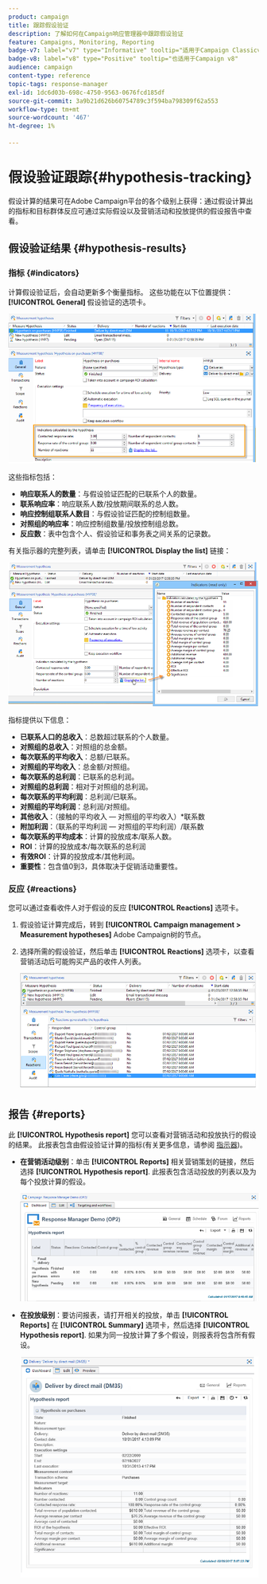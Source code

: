 ```yaml
---
product: campaign
title: 跟踪假设验证
description: 了解如何在Campaign响应管理器中跟踪假设验证
feature: Campaigns, Monitoring, Reporting
badge-v7: label="v7" type="Informative" tooltip="适用于Campaign Classicv7"
badge-v8: label="v8" type="Positive" tooltip="也适用于Campaign v8"
audience: campaign
content-type: reference
topic-tags: response-manager
exl-id: 1dc6d03b-698c-4750-9563-0676fcd185df
source-git-commit: 3a9b21d626b60754789c3f594ba798309f62a553
workflow-type: tm+mt
source-wordcount: '467'
ht-degree: 1%

---
```


# 假设验证跟踪{#hypothesis-tracking}



假设计算的结果可在Adobe Campaign平台的各个级别上获得：通过假设计算出的指标和目标群体反应可通过实际假设以及营销活动和投放提供的假设报告中查看。

## 假设验证结果 {#hypothesis-results}

### 指标 {#indicators}

计算假设验证后，会自动更新多个衡量指标。 这些功能在以下位置提供： **[!UICONTROL General]** 假设验证的选项卡。

![](assets/response_hypothesis_delivery_example_010.png)

这些指标包括：

* **响应联系人的数量**：与假设验证匹配的已联系个人的数量。
* **联系响应率**：响应联系人数/投放期间联系的总人数。
* **响应控制组联系人数目**：与假设验证匹配的控制组数量。
* **对照组的响应率**：响应控制组数量/投放控制组总数。
* **反应数**：表中包含个人、假设验证和事务表之间关系的记录数。

有关指示器的完整列表，请单击 **[!UICONTROL Display the list]** 链接：

![](assets/response_hypothesis_indicators_002.png)

指标提供以下信息：

* **已联系人口的总收入**：总数超过联系的个人数量。
* **对照组的总收入**：对照组的总金额。
* **每次联系的平均收入**：总额/已联系。
* **对照组的平均收入**：总金额/对照组。
* **每次联系的总利润**：已联系的总利润。
* **对照组的总利润**：相对于对照组的总利润。
* **每次联系的平均利润**：总利润/已联系。
* **对照组的平均利润**：总利润/对照组。
* **其他收入**：（接触的平均收入 — 对照组的平均收入）&#42;联系数
* **附加利润**：（联系的平均利润 — 对照组的平均利润）/联系数
* **每次联系的平均成本**：计算的投放成本/联系人数。
* **ROI**：计算的投放成本/每次联系的总利润
* **有效ROI**：计算的投放成本/其他利润。
* **重要性**：包含值0到3，具体取决于促销活动重要性。

### 反应 {#reactions}

您可以通过查看收件人对于假设的反应 **[!UICONTROL Reactions]** 选项卡。

1. 假设验证计算完成后，转到 **[!UICONTROL Campaign management > Measurement hypotheses]** Adobe Campaign树的节点。
1. 选择所需的假设验证，然后单击 **[!UICONTROL Reactions]** 选项卡，以查看营销活动后可能购买产品的收件人列表。

   ![](assets/response_hypothesis_reactions_001.png)

## 报告 {#reports}

此 **[!UICONTROL Hypothesis report]** 您可以查看对营销活动和投放执行的假设的结果。 此报表包含由假设验证计算的指标(有关更多信息，请参阅 [指示器](#indicators))。

* **在营销活动级别**：单击 **[!UICONTROL Reports]** 相关营销策划的链接，然后选择 **[!UICONTROL Hypothesis report]**. 此报表包含活动投放的列表以及为每个投放计算的假设。

  ![](assets/response_hypothesis_campaign_report_001.png)

* **在投放级别**：要访问报表，请打开相关的投放，单击 **[!UICONTROL Reports]** 在 **[!UICONTROL Summary]** 选项卡，然后选择 **[!UICONTROL Hypothesis report]**. 如果为同一投放计算了多个假设，则报表将包含所有假设。

  ![](assets/response_hypothesis_delivery_report_001.png)

